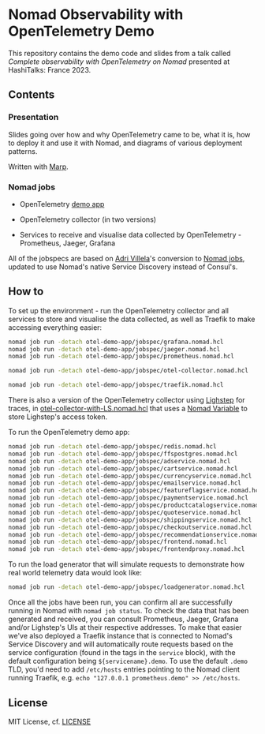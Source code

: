 # Nomad Observability with OpenTelemetry Demo

This repository contains the demo code and slides from a talk called *Complete observability with OpenTelemetry on Nomad* presented at HashiTalks: France 2023. 

## Contents

### Presentation 

Slides going over how and why OpenTelemetry came to be, what it is, how to deploy it and use it with Nomad, and diagrams of various deployment patterns. 

Written with [Marp](https://marp.app/).

### Nomad jobs

* OpenTelemetry [demo app](https://opentelemetry.io/ecosystem/demo/)

* OpenTelemetry collector (in two versions)

* Services to receive and visualise data collected by OpenTelemetry - Prometheus, Jaeger, Grafana

All of the jobspecs are based on [Adri Villela](https://adri-v.medium.com/)'s conversion to [Nomad jobs](https://github.com/avillela/nomad-conversions), updated to use Nomad's native Service Discovery instead of Consul's.

## How to

To set up the environment - run the OpenTelemetry collector and all services to store and visualise the data collected, as well as Traefik to make accessing everything easier:

```bash
nomad job run -detach otel-demo-app/jobspec/grafana.nomad.hcl
nomad job run -detach otel-demo-app/jobspec/jaeger.nomad.hcl
nomad job run -detach otel-demo-app/jobspec/prometheus.nomad.hcl

nomad job run -detach otel-demo-app/jobspec/otel-collector.nomad.hcl

nomad job run -detach otel-demo-app/jobspec/traefik.nomad.hcl
```

There is also a version of the OpenTelemetry collector using [Lighstep](https://lightstep.com/) for traces, in [otel-collector-with-LS.nomad.hcl](./nomad-otel-demo-app/otel-collector-with-LS.nomad.hcl) that uses a [Nomad Variable](https://developer.hashicorp.com/nomad/docs/concepts/variables) to store Lighstep's access token.

To run the OpenTelemetry demo app:

```bash
nomad job run -detach otel-demo-app/jobspec/redis.nomad.hcl
nomad job run -detach otel-demo-app/jobspec/ffspostgres.nomad.hcl
nomad job run -detach otel-demo-app/jobspec/adservice.nomad.hcl
nomad job run -detach otel-demo-app/jobspec/cartservice.nomad.hcl
nomad job run -detach otel-demo-app/jobspec/currencyservice.nomad.hcl
nomad job run -detach otel-demo-app/jobspec/emailservice.nomad.hcl
nomad job run -detach otel-demo-app/jobspec/featureflagservice.nomad.hcl
nomad job run -detach otel-demo-app/jobspec/paymentservice.nomad.hcl
nomad job run -detach otel-demo-app/jobspec/productcatalogservice.nomad.hcl
nomad job run -detach otel-demo-app/jobspec/quoteservice.nomad.hcl
nomad job run -detach otel-demo-app/jobspec/shippingservice.nomad.hcl
nomad job run -detach otel-demo-app/jobspec/checkoutservice.nomad.hcl
nomad job run -detach otel-demo-app/jobspec/recommendationservice.nomad.hcl
nomad job run -detach otel-demo-app/jobspec/frontend.nomad.hcl
nomad job run -detach otel-demo-app/jobspec/frontendproxy.nomad.hcl
```

To run the load generator that will simulate requests to demonstrate how real world telemetry data would look like:

```bash
nomad job run -detach otel-demo-app/jobspec/loadgenerator.nomad.hcl
```

Once all the jobs have been run, you can confirm all are successfully running in Nomad with `nomad job status`. 
To check the data that has been generated and received, you can consult Prometheus, Jaeger, Grafana and/or Lighstep's UIs at their respective addresses. To make that easier we've also deployed a Traefik instance that is connected to Nomad's Service Discovery and will automatically route requests based on the service configuration (found in the tags in the `service` block), with the default configuration being `${servicename}.demo`. To use the default `.demo` TLD, you'd need to add `/etc/hosts` entries pointing to the Nomad client running Traefik, e.g. `echo "127.0.0.1 prometheus.demo" >> /etc/hosts`.

## License

MIT License, cf. [LICENSE](./LICENSE)